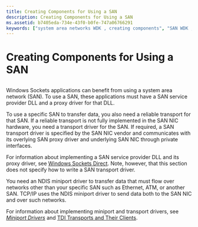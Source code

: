 ```yaml
---
title: Creating Components for Using a SAN
description: Creating Components for Using a SAN
ms.assetid: b7405eda-734e-43f0-b0fe-747a06766291
keywords: ["system area networks WDK , creating components", "SAN WDK , creating components", "transport drivers WDK SANs", "data transfers WDK SANs", "transferring data WDK SANs"]
---
```


# Creating Components for Using a SAN


## <a href="" id="ddk-creating-components-for-using-a-san-ng"></a>


Windows Sockets applications can benefit from using a system area network (SAN). To use a SAN, these applications must have a SAN service provider DLL and a proxy driver for that DLL.

To use a specific SAN to transfer data, you also need a reliable transport for that SAN. If a reliable transport is not fully implemented in the SAN NIC hardware, you need a transport driver for the SAN. If required, a SAN transport driver is specified by the SAN NIC vendor and communicates with its overlying SAN proxy driver and underlying SAN NIC through private interfaces.

For information about implementing a SAN service provider DLL and its proxy driver, see [Windows Sockets Direct](windows-sockets-direct.md). Note, however, that this section does not specify how to write a SAN transport driver.

You need an NDIS miniport driver to transfer data that must flow over networks other than your specific SAN such as Ethernet, ATM, or another SAN. TCP/IP uses the NDIS miniport driver to send data both to the SAN NIC and over such networks.

For information about implementing miniport and transport drivers, see [*Miniport Drivers*](https://msdn.microsoft.com/library/windows/hardware/ff556308#wdkgloss-miniport-driver) and [TDI Transports and Their Clients](https://msdn.microsoft.com/library/windows/hardware/ff565587).

 

 





